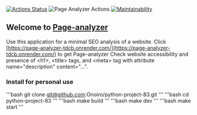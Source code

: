 [![Actions Status](https://github.com/Onoiro/python-project-83/workflows/hexlet-check/badge.svg)](https://github.com/Onoiro/python-project-83/actions)
![Page Analyzer Actions](https://github.com/Onoiro/python-project-83/actions/workflows/page-analyzer-check.yml/badge.svg)
[![Maintainability](https://api.codeclimate.com/v1/badges/3807cda22bbcca6fee03/maintainability)](https://codeclimate.com/github/Onoiro/python-project-83/maintainability)

## Welcome to [Page-analyzer](https://page-analyzer-tdcb.onrender.com/)
Use this application for a minimal SEO analysis of a website.
Click [https://page-analyzer-tdcb.onrender.com/](https://page-analyzer-tdcb.onrender.com/) to get Page-analyzer
Check website accessibility and presence of \<h1\>, \<title\> tags, and \<meta\> tag with attribute name="description" content="...".

### Install for personal use
'''bash
git clone git@github.com:Onoiro/python-project-83.git
'''
'''bash
cd python-project-83
'''
'''bash
make build
'''
'''bash
make dev
'''
'''bash
make start
'''
